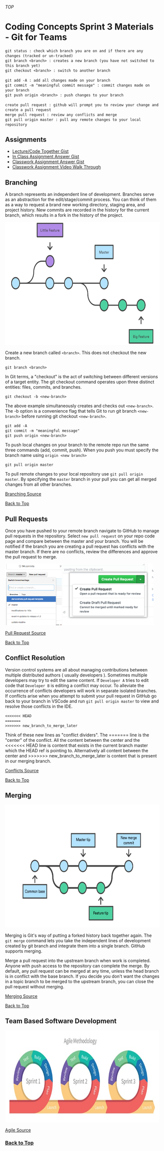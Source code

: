 ###### TOP
# Coding Concepts Sprint 3 Materials - Git for Teams

```
git status : check which branch you are on and if there are any changes (tracked or un-tracked)
git branch <branch> : creates a new branch (you have not switched to this branch yet)
git checkout <branch> : switch to another branch

git add -A : add all changes made on your branch
git commit -m "meaningful commit message" : commit changes made on your branch
git push origin <branch> : push changes to your branch

create pull request : github will prompt you to review your change and create a pull request
merge pull request : review any conflicts and merge
git pull origin master : pull any remote changes to your local repository
```
## Assignments
* [Lecture/Code Together Gist](https://gist.github.com/autumn-ragland/bf788bf1d2b997f41924c3967acb1e1f#file-lecture-md)
* [In Class Assignment Answer Gist](https://gist.github.com/autumn-ragland/bf788bf1d2b997f41924c3967acb1e1f#file-ic-js)
* [Classwork Assignment Answer Gist](https://gist.github.com/autumn-ragland/bf788bf1d2b997f41924c3967acb1e1f#file-cw-js)
* [Classwork Assignment Video Walk Through](#)
<!-- ## GitHub and Teams

[Back to Top](#TOP) -->
## Branching
A branch represents an independent line of development. Branches serve as an abstraction for the edit/stage/commit process. You can think of them as a way to request a brand new working directory, staging area, and project history. New commits are recorded in the history for the current branch, which results in a fork in the history of the project.

<img src="img/01.svg" width="auto" height="400"/>

Create a new branch called `<branch>`. This does not checkout the new branch.
````
git branch <branch>
````
In Git terms, a "checkout" is the act of switching between different versions of a target entity. The git checkout command operates upon three distinct entities: files, commits, and branches.
````
git checkout -b <new-branch>
````
The above example simultaneously creates and checks out `<new-branch>`. The -b option is a convenience flag that tells Git to run git branch `<new-branch>` before running git checkout `<new-branch>`.
```
git add -A
git commit -m "meaningful message"
git push origin <new-branch>
```
To push local changes on your branch to the remote repo run the same three commands (add, commit, push). When you push you must specify the branch name using `origin <new branch>`
```
git pull origin master
```
To pull remote changes to your local repository use `git pull origin master`. By specifying the `master` branch in your pull you can get all merged changes from all other branches.

[Branching Source](https://www.atlassian.com/git/tutorials/using-branches)

[Back to Top](#TOP)
## Pull Requests
Once you have pushed to your remote branch navigate to GitHub to manage pull requests in the repository. Select `new pull request` on your repo code page and compare between the master and your branch. You will be notified if the branch you are creating a pull request has conflicts with the master branch. If there are no conflicts, review the differences and approve the pull request to merge. 

<img src="img/branch-dropdown.png" width="auto" height="200"/>
<img src="img/pullrequest-send.png" width="auto" height="200"/>

[Pull Request Source](https://help.github.com/en/github/collaborating-with-issues-and-pull-requests/proposing-changes-to-your-work-with-pull-requests)

[Back to Top](#TOP)
## Conflict Resolution

Version control systems are all about managing contributions between multiple distributed authors ( usually developers ). Sometimes multiple developers may try to edit the same content. If `Developer A` tries to edit code that `Developer B` is editing a conflict may occur. To alleviate the occurrence of conflicts developers will work in separate isolated branches. If conflicts arise when you attempt to submit your pull request in GitHub go back to your branch in VSCode and run `git pull origin master` to view and resolve those conflicts in the IDE.
```
<<<<<<< HEAD
=======
>>>>>>> new_branch_to_merge_later
```
Think of these new lines as "conflict dividers". The ======= line is the "center" of the conflict. All the content between the center and the <<<<<<< HEAD line is content that exists in the current branch master which the HEAD ref is pointing to. Alternatively all content between the center and >>>>>>> new_branch_to_merge_later is content that is present in our merging branch.

[Conflicts Source](https://www.atlassian.com/git/tutorials/using-branches/merge-conflicts)

[Back to Top](#TOP)
## Merging
<img src="img/Branch-1.png" width="auto" height="400"/>

Merging is Git's way of putting a forked history back together again. The `git merge` command lets you take the independent lines of development created by git branch and integrate them into a single branch. GitHub supports merging.

Merge a pull request into the upstream branch when work is completed. Anyone with push access to the repository can complete the merge. By default, any pull request can be merged at any time, unless the head branch is in conflict with the base branch. If you decide you don't want the changes in a topic branch to be merged to the upstream branch, you can close the pull request without merging.

 [Merging Source](https://www.atlassian.com/git/tutorials/using-branches/git-checkout)

[Back to Top](#TOP)
## Team Based Software Development

<img src="img/agileSDLC.png" width="auto" height="300"/>

[Agile Source](https://www.atlassian.com/agile/teams)

<!-- ## Tags and Releases

[Back to Top](#TOP)
## Stashing

[Back to Top](#TOP) -->

### [Back to Top](#TOP)